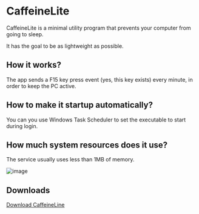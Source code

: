 # CaffeineLite

CaffeineLite is a minimal utility program that prevents your computer from going to sleep.

It has the goal to be as lightweight as possible.

## How it works?

The app sends a F15 key press event (yes, this key exists) every minute, in order to keep the PC active.

## How to make it startup automatically?

You can you use Windows Task Scheduler to set the executable to start during login.

## How much system resources does it use?

The service usually uses less than 1MB of memory.

![image](https://user-images.githubusercontent.com/29243277/227850468-ee08ae21-4c97-48af-8b98-9c224e41ab10.png)

## Downloads

[Download CaffeineLine](https://github.com/matheus-inacio/CaffeineLite/releases)

